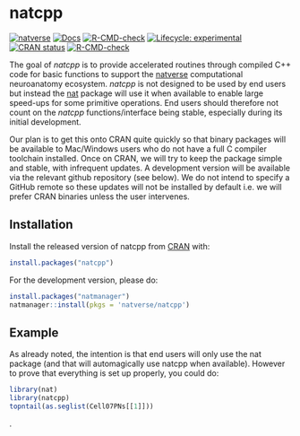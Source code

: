 
# natcpp

<!-- badges: start -->
[![natverse](https://img.shields.io/badge/natverse-Part%20of%20the%20natverse-a241b6)](https://natverse.org)
[![Docs](https://img.shields.io/badge/docs-100%25-brightgreen.svg)](https://natverse.org/natcpp/reference/)
[![R-CMD-check](https://github.com/natverse/natcpp/workflows/R-CMD-check/badge.svg)](https://github.com/natverse/natcpp/actions)
[![Lifecycle: experimental](https://img.shields.io/badge/lifecycle-experimental-orange.svg)](https://lifecycle.r-lib.org/articles/stages.html#experimental)
[![CRAN status](https://www.r-pkg.org/badges/version/natcpp)](https://CRAN.R-project.org/package=natcpp)
[![R-CMD-check](https://github.com/natverse/natcpp/actions/workflows/R-CMD-check.yaml/badge.svg)](https://github.com/natverse/natcpp/actions/workflows/R-CMD-check.yaml)
<!-- badges: end -->

The goal of *natcpp* is to provide accelerated routines through compiled C++ 
code for basic functions to support the [natverse](https://natverse.org) computational neuroanatomy ecosystem.
*natcpp* is not designed to be used by end users but instead the 
[nat](https://natverse.org/nat/) package will use it when available to enable
large speed-ups for some primitive operations. End users should therefore not count on the  *natcpp* functions/interface being stable, especially during its
initial development.

Our plan is to get this onto
CRAN quite quickly so that binary packages will be available to Mac/Windows users who do not have a full C compiler toolchain installed. Once on CRAN, we will try to keep the package simple and stable, with infrequent
updates. A development version will be available via the relevant github
repository (see below). 
We do not intend to specify a GitHub remote so these updates will not be 
installed by default i.e. we will prefer CRAN binaries unless the user
intervenes.

## Installation

Install the released version of natcpp from [CRAN](https://CRAN.R-project.org) with:

``` r
install.packages("natcpp")
```

For the development version, please do:

``` r
install.packages("natmanager")
natmanager::install(pkgs = 'natverse/natcpp')
```


## Example

As already noted, the intention is that end users will only use the nat package
(and that will automagically use natcpp when available). However to prove that
everything is set up properly, you could do:

``` r
library(nat)
library(natcpp)
topntail(as.seglist(Cell07PNs[[1]]))

```

.
